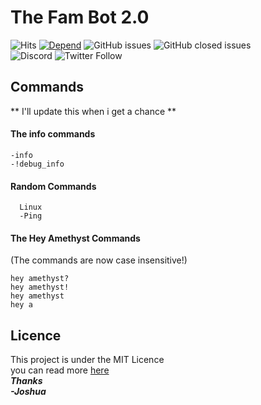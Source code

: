 # The Fam Bot 2.0
![Hits](https://hitcounter.pythonanywhere.com/count/tag.svg?url=https%3A%2F%2Fgithub.com%2FJoshua-Noakes1%2FFamethyst-Discord-Bot)
[![Depend](https://david-dm.org/Joshua-Noakes1/Famethyst-Discord-Bot.svg)](https://david-dm.org/Joshua-Noakes1/Famethyst-Discord-Bot)
![GitHub issues](https://img.shields.io/github/issues-raw/Joshua-Noakes1/Famethyst-Discord-Bot)
![GitHub closed issues](https://img.shields.io/github/issues-closed-raw/Joshua-Noakes1/Famethyst-Discord-Bot)  
![Discord](https://img.shields.io/discord/661399496537669632?color=purple&label=The%20Famethyst%20Discord%20Server&logo=discord)
![Twitter Follow](https://img.shields.io/twitter/follow/lilswanson28?label=@lilswanson28&style=social)
## Commands  

** I'll update this when i get a chance **


#### The info commands
```Code
-info
-!debug_info
```
#### Random Commands
```Code
  Linux
  -Ping
```

#### The Hey Amethyst Commands
(The commands are now case insensitive!)
```Code
hey amethyst?
hey amethyst!
hey amethyst
hey a
```  
## Licence
This project is under the MIT Licence   
you can read more [here](https://github.com/Joshua-Noakes1/Famethyst-Discord-Bot/blob/master/LICENSE)   
___Thanks   
-Joshua___
